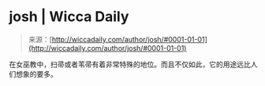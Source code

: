 <!--yml

category: 未分类

date: 2024-06-12 18:26:12

-->

# josh | Wicca Daily

> 来源：[http://wiccadaily.com/author/josh/#0001-01-01](http://wiccadaily.com/author/josh/#0001-01-01)

在女巫教中，扫帚或者苇帚有着非常特殊的地位。而且不仅如此，它的用途远比人们想象的要多。
